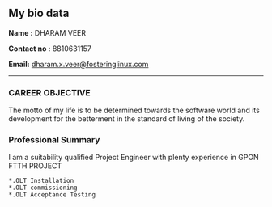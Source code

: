  ## My bio data
 **Name :** DHARAM VEER
 
 **Contact no :** 8810631157
 
 **Email:** dharam.x.veer@fosteringlinux.com
 ***
 ### CAREER OBJECTIVE
 
 The motto of my life is to be determined towards the software world and its development for the betterment in the standard of living of the society.
 
 ### Professional Summary
 
 I am a suitability qualified Project Engineer with plenty experience in GPON FTTH PROJECT 
	  
    *.OLT Installation
    *.OLT commissioning
    *.OLT Acceptance Testing

